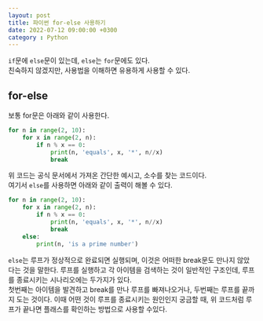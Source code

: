 ```yaml
---
layout: post
title: 파이썬 for-else 사용하기
date: 2022-07-12 09:00:00 +0300
category : Python
---
```



`if`문에 `else`문이 있는데, `else`는 `for`문에도 있다.  
친숙하지 않겠지만, 사용법을 이해하면 유용하게 사용할 수 있다.  

## for-else
보통 for문은 아래와 같이 사용한다.   

```python
for n in range(2, 10):
    for x in range(2, n):
        if n % x == 0:
            print(n, 'equals', x, '*', n//x)
            break           
```

위 코드는 공식 문서에서 가져온 간단한 예시고, 소수를 찾는 코드이다.   
여기서 `else`를 사용하면 아래와 같이 출력이 해볼 수 있다.


```python
for n in range(2, 10):
    for x in range(2, n):
        if n % x == 0:
            print(n, 'equals', x, '*', n//x)
            break
    else:
        print(n, 'is a prime number')
```

`else`는 루프가 정상적으로 완료되면 실행되며, 이것은 어떠한 break문도 만나지 않았다는 것을 말한다. 루프를 실행하고 각 아이템을 검색하는 것이 일반적인 구조인데, 루프를 종료시키는 시나리오에는 두가지가 있다.   
첫번째는 아이템을 발견하고 break를 만나 루프를 빠져나오거나, 두번째는 루프를 끝까지 도는 것이다. 이때 어떤 것이 루프를 종료시키는 원인인지 궁금할 때, 위 코드처럼 루프가 끝나면 플래스를 확인하는 방법으로 사용할 수있다.  
